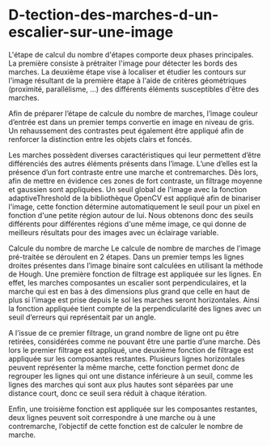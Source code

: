 # D-tection-des-marches-d-un-escalier-sur-une-image

L'étape de calcul du nombre d'étapes comporte deux phases principales. La première
consiste à prétraiter l'image pour détecter les bords des marches. La deuxième étape vise à localiser
et étudier les contours sur l'image résultant de la première étape à l'aide de critères géométriques
(proximité, parallélisme, ...) des différents éléments susceptibles d'être des marches.

Afin de préparer l’étape de calcule du nombre de marches, l’image couleur d’entrée est dans
un premier temps convertie en image en niveau de gris. Un rehaussement des contrastes peut
également être appliqué afin de renforcer la distinction entre les objets clairs et foncés.

Les marches possèdent diverses caractéristiques qui leur permettent d’être différenciés des
autres éléments présents dans l’image. L’une d’elles est la présence d’un fort contraste entre une
marche et contremarches. Dès lors, afin de mettre en évidence ces zones de fort contraste, un
filtrage moyenne et gaussien sont appliquées.
Un seuil global de l'image avec la fonction adaptiveThreshold de la bibliothèque OpenCV
est appliqué afin de binariser l'image, cette fonction détermine automatiquement le seuil pour un
pixel en fonction d'une petite région autour de lui. Nous obtenons donc des seuils différents pour
différentes régions d'une même image, ce qui donne de meilleurs résultats pour des images avec un
éclairage variable.

Calcule du nombre de marche
Le calcule de nombre de marches de l’image pré-traitée se déroulent en 2 étapes. Dans un premier
temps les lignes droites présentes dans l’image binaire sont calculées en utilisant la méthode de
Hough. Une première fonction de filtrage est appliquée sur les lignes. En effet, les marches
composantes un escalier sont perpendiculaires, et la marche qui est en bas à des dimensions plus
grand que celle en haut de plus si l’image est prise depuis le sol les marches seront horizontales.
Ainsi la fonction appliquée tient compte de la perpendicularité des lignes avec un seuil d’erreurs qui
représentait par un angle.

A l’issue de ce premier filtrage, un grand nombre de ligne ont pu être retirées, considérées comme
ne pouvant être une partie d’une marche.
Dès lors le premier filtrage est appliqué, une deuxième fonction de filtrage est appliquée sur les
composantes restantes. Plusieurs lignes horizontales peuvent représenter la même marche, cette
fonction permet donc de regrouper les lignes qui ont une distance inférieure à un seuil, comme les
lignes des marches qui sont aux plus hautes sont séparées par une distance court, donc ce seuil sera
réduit à chaque itération.

Enfin, une troisième fonction est appliquée sur les composantes restantes, deux lignes peuvent soit
correspondre à une marche ou à une contremarche, l’objectif de cette fonction est de calculer le
nombre de marche.
